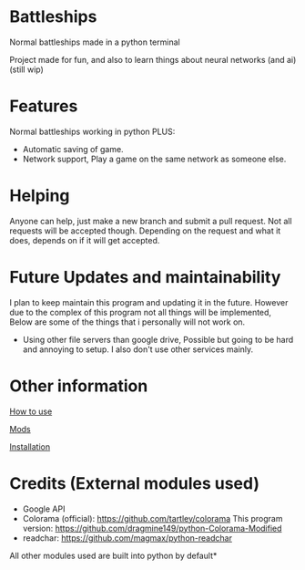 # Battleships
 Normal battleships made in a python terminal

 Project made for fun, and also to learn things about neural networks (and ai) (still wip)

# Features
 Normal battleships working in python PLUS:
 - Automatic saving of game.
 - Network support, Play a game on the same network as someone else.

# Helping
 Anyone can help, just make a new branch and submit a pull request. Not all requests will be accepted though.
 Depending on the request and what it does, depends on if it will get accepted.

# Future Updates and maintainability
I plan to keep maintain this program and updating it in the future. However due to the complex of this program not all things will be implemented, Below are some of the things that i personally will not work on.
- Using other file servers than google drive, Possible but going to be hard and annoying to setup. I also don't use other services mainly.

# Other information
  [How to use](Documentation/Usage.md)

  [Mods](Documentation/Mods.md)

  [Installation](Documentation/Installation.md)

# Credits (External modules used)
- Google API
- Colorama (official): https://github.com/tartley/colorama
  This program version: https://github.com/dragmine149/python-Colorama-Modified
- readchar: https://github.com/magmax/python-readchar

 All other modules used are built into python by default*
